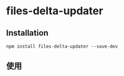 
# files-delta-updater

## Installation

```
npm install files-delta-updater --save-dev
```

## 使用



